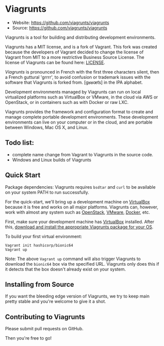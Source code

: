 # Viagrunts

- Website: https://github.com/viagrunts/viagrunts
- Source: https://github.com/viagrunts/viagrunts

Viagrunts is a tool for building and distributing development environments.

Viagrunts has a MIT license, and is a fork of Vagrant. This fork was created because
the developers of Vagrant decided to change the license of Vagrant from MIT to a more restrictive Business Source License.
The license of Viagrunts can be found here: [LICENSE](LICENSE).

*Viagrunts* is pronounced in French with the first three characters silent, then a French guttural 'grrrr', to avoid confusion or trademark issues with the software that Viagrunts is forked from. [ɡʁʁœ̃ts] in the IPA alphabet.

Development environments managed by Viagrunts can run on local virtualized
platforms such as VirtualBox or VMware, in the cloud via AWS or OpenStack,
or in containers such as with Docker or raw LXC.

Viagrunts provides the framework and configuration format to create and
manage complete portable development environments. These development
environments can live on your computer or in the cloud, and are portable
between Windows, Mac OS X, and Linux.

## Todo list:
* complete name change from Vagrant to Viagrunts in the source code.
* Windows and Linux builds of Viagrunts

## Quick Start

Package dependencies: Viagrunts requires `bsdtar` and `curl` to be available on
your system PATH to run successfully.

For the quick-start, we'll bring up a development machine on
[VirtualBox](https://www.virtualbox.org/) because it is free and works
on all major platforms. Viagrunts can, however, work with almost any
system such as [OpenStack](https://www.openstack.org/), [VMware](https://www.vmware.com/), [Docker](https://docs.docker.com/), etc.

First, make sure your development machine has
[VirtualBox](https://www.virtualbox.org/)
installed. After this,
[download and install the appropriate Viagrunts package for your OS](https://github.com/viagrunts/viagrunts/releases).

To build your first virtual environment:

    Vagrant init hashicorp/bionic64
    Vagrant up

Note: The above `Vagrant up` command will also trigger Viagrunts to download the
`bionic64` box via the specified URL. Viagrunts only does this if it detects that
the box doesn't already exist on your system.


## Installing from Source

If you want the bleeding edge version of Viagrunts, we try to keep main pretty stable
and you're welcome to give it a shot.

## Contributing to Viagrunts

Please submit pull requests on GitHub.

Then you're free to go!

